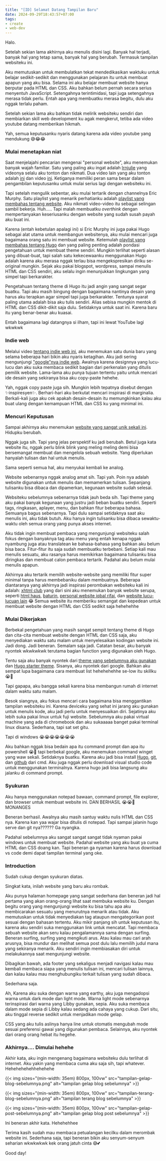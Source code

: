 ```yaml
---
title: "[ID] Selamat Datang Tampilan Baru"
date: 2024-09-29T18:43:57+07:00
tags:
- create
- web-dev
---
```


Halo.


Setelah sekian lama akhirnya aku menulis disini lagi. Banyak hal terjadi, banyak hal yang tetap sama, banyak hal yang berubah. Termasuk tampilan websiteku ini.


Aku memutuskan untuk membulatkan tekat mendedikasikan waktuku untuk belajar sedikit-sedikit dan menggunakan pelajaran itu untuk membuat apapun yang aku bisa. Selama ini aku belajar membuat website hanya berputar pada HTML dan CSS. Aku bahkan belum pernah secara serius menyentuh JavaScript. Setengahnya terintimidasi, tapi juga setengahnya merasa tidak perlu. Entah apa yang membuatku merasa begitu, dulu aku nggak terlalu paham.


Setelah sekian lama aku bahkan tidak melirik websiteku sendiri dan membiarkan skill web development ku agak mengkerut, tetiba ada video youtube datang memberikan hikmah.


Yah, semua keputusanku nyaris datang karena ada video youtube yang mendukung 😅😂😂

### Mulai menetapkan niat


Saat menjelajahi pencarian mengenai "personal website", aku menemukan banyak wajah familiar. Satu yang paling aku ingat adalah [lrnjulie](https://youtu.be/r0RqucKwIcw?si=aYhz3ULPcCPd5OCc) yang videonya selalu aku tonton dan nikmati. Dua video lain yang aku tonton adalah [ini](https://youtu.be/EXfFBEuCAr0?si=E9qyW0UkASY_Lhib) dan video [ini](https://youtu.be/_x6SCSz7g5I?si=ZI30q6G1x0z2RoEe). Ketiganya memiliki peran sama besar dalam pengambilan keputusanku untuk mulai serius lagi dengan websiteku ini.


Tapi setelah mengulik sebentar, aku mulai tertarik dengan channelnya Eric Murphy. Satu playlist yang menarik perhatianku adalah [playlist yang membahas tentang website](https://youtube.com/playlist?list=PLnur5_dvCveFMJvU5edbW1A2-rLvxkYmy&si=TysaumR_G9vQoB-A). Aku nikmati video-video itu sebagai selingan sambil bekerja. Huh..... Tapi malah membuatku *overthink* dengan mempertanyakan keseriusanku dengan website yang sudah susah payah aku buat ini.



Karena (entah kebetulan apalagi ini) si Eric Murphy ini juga pakai Hugo sebagai alat utama untuk membangun websitenya, aku mulai mencari juga bagaimana orang satu ini membuat website. Ketemulah [playlist yang membahas tentang Hugo](https://youtube.com/playlist?list=PLnur5_dvCveF8HvYJAjdKLLm1De1Js_Nr&si=PUw0t-_rDxMlDIij) dan yang paling penting adalah pondasi pengetahuan untuk membuat theme sendiri. Mungkin terlihat seperti alasan yang dibuat-buat, tapi salah satu kekecewaanku menggunakan Hugo adalah karena aku merasa nggak terlau bisa mengekspresikan diriku se-original mungkin. Sejak aku pakai blogspot, wordpress, sampai menulis HTML dan CSS sendiri, aku selalu ingin menunjukkan lingkungan yang simpel tapi berkarakter.


Pengetahuan tentang theme di Hugo itu jadi angin yang sangat segar buatku. Tapi aku masih bingung dengan bagaimana nantinya desain yang harus aku terapkan agar simpel tapi juga berkarakter. Tentunya syarat paling utama adalah bisa aku tulis sendiri. Alias sebisa mungkin mentok di HTML dan CSS dikit-dikit saja dulu. Setidaknya untuk saat ini. Karena baru itu yang benar-benar aku kuasai. 


Entah bagaimana lagi datangnya si ilham, tapi ini lewat YouTube lagi wkwkwk

### Indie web


Melalui video [tentang indie web ini](https://youtu.be/rTSEr0cRJY8?si=eIGUrUldbTIE8Glq), aku menemukan satu dunia baru yang selama beberapa hari bikin aku nyaris ketagihan. Aku jadi sering mengunjungi ["google"nya indie web](https://search.marginalia.nu). Awalnya karena designnya yang lucu-lucu dan aku suka membaca sedikit bagian dari perkenalan yang ditulis pemilik website. Lama-lama aku punya tujuan tertentu yaitu untuk mencari ide desain yang sekiranya bisa aku copy-paste hehehe.


Yah, nggak copy paste juga sih. Mungkin lebih tepatnya disebut dengan ✨inspiresyen✨. Berhari-hari aku berkutat mencari inspirasi di marginalia. Berkali-kali juga aku cek apakah desain-desain itu memungkinkan kalau aku buat ulang dengan kemampuan HTML dan CSS ku yang minimal ini.

### Mencuri Keputusan


Sampai akhirnya aku menemukan [website yang sangat unik sekali ini](https://motherfuckingwebsite.com/). Hidupku berubah.


Nggak juga sih. Tapi yang jelas perspektif ku jadi berubah. Betul juga kata website itu, nggak perlu blink blink yang meling meling demi bisa bersemangat membuat dan mengelola sebuah website. Yang diperlukan hanyalah tulisan dan hal untuk menulis. 


Sama seperti semua hal, aku menyukai kembali ke analog.


Website sebenarnya nggak analog amat sih. Tapi yah. Poin nya adalah website digunakan untuk menulis dan memamerkan tulisan. Sepanjang tulisanku bisa dibaca dan dipamerkan, kegunaan website sudah selesai.


Websiteku sebelumnya sebenarnya tidak jauh beda sih. Tapi theme yang aku pakai banyak kegunaan yang justru jadi beban buatku sendiri. Seperti tags, ringkasan, aplayer, menu, dan bahkan fitur beberapa bahasa. Semuanya bagus sebenarnya. Tapi dulu sampai setidaknya saat aku menulis ini, aku tidak butuh. Aku hanya ingin tulisanku bisa dibaca sewaktu-waktu oleh semua orang yang punya akses internet.


Aku tidak ingin membuat pembaca yang mengunjungi websiteku salah fokus dengan banyaknya tag atau menu yang entah kenapa nggak nyambung juga atau translatean ke bahasa-bahasa yang bahkan aku belum bisa baca. Fitur-fitur itu saja sudah membuatku terbebani. Setiap kali mau menulis sesuatu, aku rasanya harus memikirkan bagaimana tulisanku bisa diringkas dan membuat calon pembaca tertarik. Padahal aku belum mulai menulis apapun. 


Akhirnya aku tertarik memilih website-website yang memiliki fitur super minimal tanpa harus membebaniku dalam membuatnya. Beberapa diantaranya yang akhirnya jadi inspirasi perombakan websiteku kali ini adalah: [xhtml club](https://xhtml.club) yang dari sini aku menemukan banyak website serupa, seperti [html haus](https://html.haus), [baturin](https://baturin.org/), [personal website iqbal rifai](https://iqbalrifai.eu.org/), dan [website lucu-lucuan lain](https://perfectmotherfuckingwebsite.com/) 😂 Semua website itu memberiku semangat dan kepedean untuk membuat website dengan HTML dan CSS sedikit saja hehehehhe


### Mulai Dikerjakan

Berbekal pengetahuan yang masih sangat sempit tentang theme di Hugo dan cita-cita membuat website dengan HTML dan CSS saja, aku menyediakan waktu satu malam untuk menyelesaikan kodingan website ini. Jadi dong. Jadi beneran. Semalam saja jadi. Catatan besar, aku banyak nyontek wkwkwkwk terutama bagian function yang digunakan oleh Hugo. 


Tentu saja aku banyak nyontek dari [theme yang sebelumnya aku gunakan](https://github.com/dsrkafuu/hugo-theme-fuji) dan [Hugo starter theme](https://github.com/ericmurphyxyz/hugo-starter-theme). Sisanya, aku nyontek dari google. Bahkan aku sempat lupa bagaimana cara membuat list hehehehehhe se-low itu skillku 😭🙏


Tapi gapapa, aku bangga sekali karena bisa membangun rumah di internet dalam waktu satu malam. 


Besok siangnya, aku fokus mencari cara bagaimana bisa menggantikan tampilan websiteku ini. Karena deviceku yang sehat ini jarang aku gunakan untuk menulis kode, aku jadi perlu untuk menyesuaikan diri. Sejatinya aku lebih suka pakai linux untuk fuji  website. Sebelumnya aku pakai virtual machine yang ada di chromebook dan aku sukaaaaa banget pakai terminal linux disana. Sederhana, tapi sat set gitu. 


Tapi di windows 😭😭😭😭😭😭😭


Aku bahkan nggak bisa bedain apa itu command prompt dan apa itu powershell 😭🙏 tapi berbekal google, aku menemukan command winget yang waw sekali. Setidaknya buatku. Karena aku jadi bisa install [Hugo](https://winstall.app/apps/Hugo.Hugo.Extended), [git](https://winstall.app/apps/Git.Git), dan [github](https://winstall.app/apps/GitHub.GitHubDesktop) dari cmd. Aku juga nggak perlu download visual studio code untuk menggunakan terminalnya. Karena hugo jadi bisa langsung aku jalanku di command prompt. 

### Syukuran

Aku hanya menggunakan notepad bawaan, command prompt, file explorer, dan browser untuk membuat website ini. DAN BERHASIL 😭😭🙏 MONANGES


Beneran berhasil. Awalnya aku masih santuy waktu nulis HTML dan CSS nya. Karena kan yaa wajar bisa ditulis di notepad. Tapi sampai jalanin hugo serve dan git nya?????? Ga nyangka.


Padahal sebelumnya aku sangat sangat sangat tidak nyaman pakai windows untuk membuat website. Padahal website yang aku buat ya cuma HTML dan CSS doang kan. Tapi beneran ga nyaman karena harus download vs code demi dapat tampilan terminal yang oke. 

### Introduction

Sudah cukup dengan syukuran diatas.


Singkat kata, inilah website yang baru aku rombak.

Aku punya halaman homepage yang sangat sederhana dan beneran jadi hal pertama yang akan orang-orang lihat saat membuka website ku. Dengan begitu orang yang mengunjungi website ku bisa tahu apa aku membicarakan sesuatu yang menurutnya menarik atau tidak. Aku memutuskan untuk tidak menyediakan tag ataupun mengategorikan post sesuai dengan bahasan tertentu. Aku mikir panjang sih untuk keputusan itu, karena aku sendiri suka menggunakan link untuk mencatat. Tapi membaca sebuah website akan seru kalau pengalamannya sama dengan surfing. Beneran surfing, surfing yang mengikuti arus. Atau kalau mau cari arah arusnya, bisa mundur dan melihat semua post dulu lalu memilih judul mana yang sekiranya menarik. Aku sendiri ingin membiasakan diri untuk melakukannya saat mengunjungi website. 


Dibagikan bawah, ada footer yang sekaligus menjadi navigasi kalau mau kembali membaca siapa yang menulis tulisan ini, mencari tulisan lainnya, dan kalau kalau mau menghubungiku terkait tulisan yang sudah dibaca. 


Sederhana saja.


Ah, Karena aku suka dengan warna yang earthy, aku juga mengadopsi warna untuk dark mode dan light mode. Warna light mode sebenarnya terinspirasi dari warna yang Libby gunakan, sepia. Aku suka membaca dalam mode sepia di Libby kalau sedang ada cahaya yang cukup. Dari situ, aku tinggal reverse sedikit untuk menjadikan mode gelap.


CSS yang aku tulis aslinya hanya line untuk otomatis mengubah mode sesuai preferensi gawai yang digunakan pembaca. Selainnya, aku nyontek dari orang orang hebat itu hegehe. 

### Akhirnya.... Dimulai hehehe

Akhir kata, aku ingin mengenang bagaimana websiteku dulu terlihat di internet. Aku yakin yang membaca cuma aku saja sih, tapi whatever. Hehehehehehhehehehe


{{< img sizes="(min-width: 35em) 800px, 100vw" src="tampilan-gelap-blog-sebelumnya.png" alt="tampilan gelap blog sebelumnya" >}}



{{< img sizes="(min-width: 35em) 800px, 100vw" src="tampilan-terang-blog-sebelumnya.png" alt="tampilan terang blog sebelumnya" >}}

{{< img sizes="(min-width: 35em) 800px, 100vw" src="tampilan-gelap-post-sebelumnya.png" alt="tampilan gelap blog post sebelumnya" >}}

Ini beneran akhir kata. Hehehehhee


Terima kasih sudah mau membaca petualangan kecilku dalam merombak website ini. Sederhana saja, tapi beneran bikin aku senyum-senyum seharian wkwkwkwk kek orang jatuh cinta 😅💕


Good day!